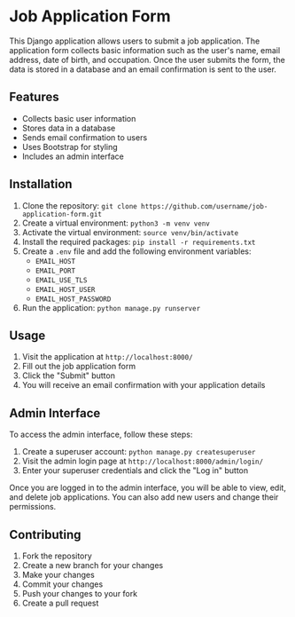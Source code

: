 # Job Application Form

This Django application allows users to submit a job application. The application form collects basic information such as the user's name, email address, date of birth, and occupation. Once the user submits the form, the data is stored in a database and an email confirmation is sent to the user.

## Features

* Collects basic user information
* Stores data in a database
* Sends email confirmation to users
* Uses Bootstrap for styling
* Includes an admin interface

## Installation

1. Clone the repository: `git clone https://github.com/username/job-application-form.git`
2. Create a virtual environment: `python3 -m venv venv`
3. Activate the virtual environment: `source venv/bin/activate`
4. Install the required packages: `pip install -r requirements.txt`
5. Create a `.env` file and add the following environment variables:
    * `EMAIL_HOST`
    * `EMAIL_PORT`
    * `EMAIL_USE_TLS`
    * `EMAIL_HOST_USER`
    * `EMAIL_HOST_PASSWORD`
6. Run the application: `python manage.py runserver`

## Usage

1. Visit the application at `http://localhost:8000/`
2. Fill out the job application form
3. Click the "Submit" button
4. You will receive an email confirmation with your application details

## Admin Interface

To access the admin interface, follow these steps:

1. Create a superuser account: `python manage.py createsuperuser`
2. Visit the admin login page at `http://localhost:8000/admin/login/`
3. Enter your superuser credentials and click the "Log in" button

Once you are logged in to the admin interface, you will be able to view, edit, and delete job applications. You can also add new users and change their permissions.

## Contributing

1. Fork the repository
2. Create a new branch for your changes
3. Make your changes
4. Commit your changes
5. Push your changes to your fork
6. Create a pull request


